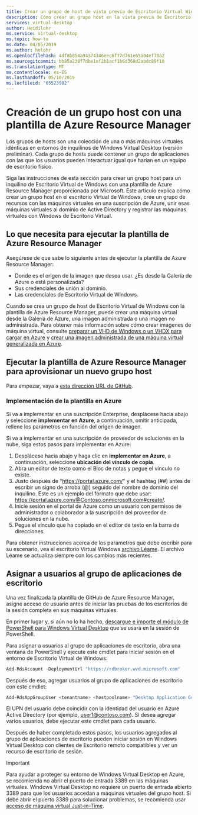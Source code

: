 ```yaml
---
title: Crear un grupo de host de vista previa de Escritorio Virtual Windows con una plantilla de Azure Resource Manager - Azure
description: Cómo crear un grupo host en la vista previa de Escritorio Virtual de Windows con una plantilla de Azure Resource Manager.
services: virtual-desktop
author: Heidilohr
ms.service: virtual-desktop
ms.topic: how-to
ms.date: 04/05/2019
ms.author: helohr
ms.openlocfilehash: 4df8b854a94374346eec6f77d761e65a04ef78a2
ms.sourcegitcommit: bb85a238f7dbe1ef2b1acf1b6d368d2abdc89f10
ms.translationtype: MT
ms.contentlocale: es-ES
ms.lasthandoff: 05/10/2019
ms.locfileid: "65523982"
---
```

# <a name="create-a-host-pool-with-an-azure-resource-manager-template"></a>Creación de un grupo host con una plantilla de Azure Resource Manager

Los grupos de hosts son una colección de una o más máquinas virtuales idénticas en entornos de inquilinos de Windows Virtual Desktop (versión preliminar). Cada grupo de hosts puede contener un grupo de aplicaciones con las que los usuarios pueden interactuar igual que harían en un equipo de escritorio físico.

Siga las instrucciones de esta sección para crear un grupo host para un inquilino de Escritorio Virtual de Windows con una plantilla de Azure Resource Manager proporcionada por Microsoft. Este artículo explica cómo crear un grupo host en el escritorio Virtual de Windows, cree un grupo de recursos con las máquinas virtuales en una suscripción de Azure, unir esas máquinas virtuales al dominio de Active Directory y registrar las máquinas virtuales con Windows de Escritorio Virtual.

## <a name="what-you-need-to-run-the-azure-resource-manager-template"></a>Lo que necesita para ejecutar la plantilla de Azure Resource Manager

Asegúrese de que sabe lo siguiente antes de ejecutar la plantilla de Azure Resource Manager:

- Donde es el origen de la imagen que desea usar. ¿Es desde la Galería de Azure o está personalizada?
- Sus credenciales de unión al dominio.
- Las credenciales de Escritorio Virtual de Windows.

Cuando se crea un grupo de host de Escritorio Virtual de Windows con la plantilla de Azure Resource Manager, puede crear una máquina virtual desde la Galería de Azure, una imagen administrada o una imagen no administrada. Para obtener más información sobre cómo crear imágenes de máquina virtual, consulte [preparar un VHD de Windows o un VHDX para cargar en Azure](https://docs.microsoft.com/azure/virtual-machines/windows/prepare-for-upload-vhd-image) y [crear una imagen administrada de una máquina virtual generalizada en Azure](https://docs.microsoft.com/azure/virtual-machines/windows/capture-image-resource).

## <a name="run-the-azure-resource-manager-template-for-provisioning-a-new-host-pool"></a>Ejecutar la plantilla de Azure Resource Manager para aprovisionar un nuevo grupo host

Para empezar, vaya a [esta dirección URL de GitHub](https://github.com/Azure/RDS-Templates/tree/master/wvd-templates/Create%20and%20provision%20WVD%20host%20pool).

### <a name="deploy-the-template-to-azure"></a>Implementación de la plantilla en Azure

Si va a implementar en una suscripción Enterprise, desplácese hacia abajo y seleccione **implementar en Azure**, a continuación, omitir anticipada, rellene los parámetros en función del origen de imagen.

Si va a implementar en una suscripción de proveedor de soluciones en la nube, siga estos pasos para implementar en Azure:

1. Desplácese hacia abajo y haga clic en **implementar en Azure**, a continuación, seleccione **ubicación del vínculo de copia**.
2. Abra un editor de texto como el Bloc de notas y pegue el vínculo no existe.
3. Justo después de "https://portal.azure.com/" y el hashtag (##) antes de escribir un signo de arroba (@) seguido del nombre de dominio del inquilino. Este es un ejemplo del formato que debe usar: https://portal.azure.com/@Contoso.onmicrosoft.com#create/.
4. Inicie sesión en el portal de Azure como un usuario con permisos de administrador o colaborador a la suscripción del proveedor de soluciones en la nube.
5. Pegue el vínculo que ha copiado en el editor de texto en la barra de direcciones.

Para obtener instrucciones acerca de los parámetros que debe escribir para su escenario, vea el escritorio Virtual Windows [archivo Léame](https://github.com/Azure/RDS-Templates/blob/master/wvd-templates/Create%20and%20provision%20WVD%20host%20pool/README.md). El archivo Léame se actualiza siempre con los cambios más recientes.

## <a name="assign-users-to-the-desktop-application-group"></a>Asignar a usuarios al grupo de aplicaciones de escritorio

Una vez finalizada la plantilla de GitHub de Azure Resource Manager, asigne acceso de usuario antes de iniciar las pruebas de los escritorios de la sesión completa en sus máquinas virtuales.

En primer lugar y, si aún no lo ha hecho, [descargue e importe el módulo de PowerShell para Windows Virtual Desktop](https://docs.microsoft.com/powershell/windows-virtual-desktop/overview) que se usará en la sesión de PowerShell.

Para asignar a usuarios al grupo de aplicaciones de escritorio, abra una ventana de PowerShell y ejecute este cmdlet para iniciar sesión en el entorno de Escritorio Virtual de Windows:

```powershell
Add-RdsAccount -DeploymentUrl "https://rdbroker.wvd.microsoft.com"
```

Después de eso, agregar usuarios al grupo de aplicaciones de escritorio con este cmdlet:

```powershell
Add-RdsAppGroupUser <tenantname> <hostpoolname> "Desktop Application Group" -UserPrincipalName <userupn>
```

El UPN del usuario debe coincidir con la identidad del usuario en Azure Active Directory (por ejemplo, user1@contoso.com). Si desea agregar varios usuarios, debe ejecutar este cmdlet para cada usuario.

Después de haber completado estos pasos, los usuarios agregados al grupo de aplicaciones de escritorio pueden iniciar sesión en Windows Virtual Desktop con clientes de Escritorio remoto compatibles y ver un recurso de escritorio de sesión.

>[!IMPORTANT]
>Para ayudar a proteger su entorno de Windows Virtual Desktop en Azure, se recomienda no abrir el puerto de entrada 3389 en las máquinas virtuales. Windows Virtual Desktop no requiere un puerto de entrada abierto 3389 para que los usuarios accedan a máquinas virtuales del grupo host. Si debe abrir el puerto 3389 para solucionar problemas, se recomienda usar [acceso de máquina virtual Just-in-Time](https://docs.microsoft.com/azure/security-center/security-center-just-in-time).